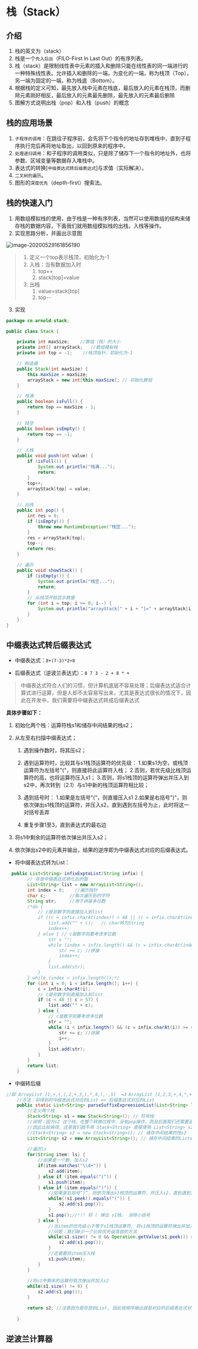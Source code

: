 #  栈（Stack）

## 介绍

1. 栈的英文为（stack）
2. 栈是一个`先入后出`（FILO-First In Last Out）的有序列表。
3. 栈（stack）是限制线性表中元素的插入和删除只能在线性表的同一端进行的一种特殊线性表。允许插入和删除的一端，为变化的一端，称为栈顶（Top），另一端为固定的一端，称为栈底（Bottom）。
4. 根据栈的定义可知，最先放入栈中元素在栈底，最后放入的元素在栈顶，而删除元素刚好相反，最后放入的元素最先删除，最先放入的元素最后删除
5. 图解方式说明出栈（pop）和入栈（push）的概念

## 栈的应用场景

1. `子程序的调用`：在跳往子程序前，会先将下个指令的地址存到堆栈中，直到子程序执行完后再将地址取出，以回到原来的程序中。
2. `处理递归调用`：和子程序的调用类似，只是除了储存下一个指令的地址外，也将参数、区域变量等数据存入堆栈中。
3. 表达式的转换[`中缀表达式转后缀表达式`]与求值（实际解决）。
4. `二叉树的遍历`。
5. 图形的`深度优先`（depth-first）搜索法。

## 栈的快速入门

1. 用数组模拟栈的使用，由于栈是一种有序列表，当然可以使用数组的结构来储存栈的数据内容，下面我们就用数组模拟栈的出栈，入栈等操作。
2. 实现思路分析，并画出示意图

![image-20200529161856190](C:\Users\Arnold\AppData\Roaming\Typora\typora-user-images\image-20200529161856190.png)

> 1. 定义一个top表示栈顶，初始化为-1
> 2. 入栈：当有数据加入时
>    1. top++
>    2. stack[top]=value
> 3. 出栈
>    1. value=stack[top]
>    2. top--

3. 实现

```java
package cn.arnold.stack;

public class Stack {

    private int maxSize;    //数组（栈）的大小
    private int[] arrayStack;   //数组模拟栈
    private int top = -1;    //栈顶指针，初始化为-1

    // 构造器
    public Stack(int maxSize) {
        this.maxSize = maxSize;
        arrayStack = new int[this.maxSize];	// 初始化数组
    }

    // 栈满
    public boolean isFull() {
        return top == maxSize - 1;
    }

    // 栈空
    public boolean isEmpty() {
        return top == -1;
    }

    // 入栈
    public void push(int value) {
        if (isFull()) {
            System.out.println("栈满...");
            return;
        }
        top++;
        arrayStack[top] = value;
    }

    // 出栈
    public int pop() {
        int res = 0;
        if (isEmpty()) {
            throw new RuntimeException("栈空...");
        }
        res = arrayStack[top];
        top--;
        return res;
    }

    // 遍历
    public void showStack() {
        if (isEmpty()) {
            System.out.println("栈空...");
            return;
        }
        // 从栈顶开始显示数据
        for (int i = top; i >= 0; i--) {
            System.out.println("arrayStack[" + i + "]=" + arrayStack[i]);
        }
    }
}
```

## 中缀表达式转后缀表达式

- 中缀表达式：`8+(7-3)*2+8`

- 后缀表达式（逆波兰表达式）：`8 7 3 - 2 + 8 * +`

> 中缀表达式符合人们的习惯，但计算机底层不容易处理；后缀表达式适合计算式进行运算，但是人却不太容易写出来，尤其是表达式很长的情况下，因此在开发中，我们需要将中缀表达式转成后缀表达式

**具体步骤如下：**

1. 初始化两个栈：运算符栈s1和储存中间结果的栈s2；

2. 从左至右扫描中缀表达式；

   1. 遇到操作数时，将其压s2；

   2. 遇到运算符时，比较其与s1栈顶运算符的优先级：
      1.如果s1为空，或栈顶运算符为左括号"("，则直接将此运算符入栈；
      2.否则，若优先级比栈顶运算符的高，也将运算符压入s1；
      3.否则，将s1栈顶的运算符弹出并压入到s2中，再次转到（2.1）与s1中新的栈顶运算符相比较；

   3. 遇到括号时：
       1.如果是左括号"("，则直接压入s1
       2.如果是右括号")"，则依次弹出s1栈顶的运算符，并压入s2，直到遇到左括号为止，此时将这一对括号丢弃

   4. 重复步骤1至3，直到表达式的最右边


3. 将s1中剩余的运算符依次弹出并压入s2；

4. 依次弹出s2中的元素并输出，结果的逆序即为中缀表达式对应的后缀表达式。

- 将中缀表达式转为List：

```java
  public List<String> infixExptoList(String infix) {
        // 存放中缀表达式转化后的值
        List<String> list = new ArrayList<String>();
        int index = 0;    //遍历指针
        char c;         //每次遍历到的字符
        String str;     //用于拼接多位数
        /*do {
            // c是非数字则直接加入到list
            if ((c = infix.charAt(index)) < 48 || (c = infix.charAt(index)) > 57) {
                list.add("" + c);   // char转为String
                index++;
            } else { // c是数字则要考虑多位数
                str = "";
                while (index < infix.length() && (c = infix.charAt(index)) >= 48 && (c = infix.charAt(index)) <= 57) {
                    str += c; //拼接
                    index++;
                }
                list.add(str);
            }
        } while (index < infix.length());*/
        for (int i = 0; i < infix.length(); i++) {
            c = infix.charAt(i);
            // c是非数字则直接加入到list
            if (c < 48 || c > 57) {
                list.add("" + c);
            } else {
                // c是数字则要考虑多位数
                str = "";
                while (i < infix.length() && (c = infix.charAt(i)) >= 48 && (c = infix.charAt(i)) <= 57) {
                    str += c; //拼接
                    i++;
                }
                list.add(str);
            }
        }
        return list;
    }
```

- 中缀转后缀

```java
//即 ArrayList [1,+,(,(,2,+,3,),*,4,),-,5]  =》 ArrayList [1,2,3,+,4,*,+,5,–]
	//方法：将得到的中缀表达式对应的List => 后缀表达式对应的List
	public static List<String> parseSuffixExpreesionList(List<String> ls) {
		//定义两个栈
		Stack<String> s1 = new Stack<String>(); // 符号栈
		//说明：因为s2 这个栈，在整个转换过程中，没有pop操作，而且后面我们还需要逆序输出
		//因此比较麻烦，这里我们就不用 Stack<String> 直接使用 List<String> s2
		//Stack<String> s2 = new Stack<String>(); // 储存中间结果的栈s2
		List<String> s2 = new ArrayList<String>(); // 储存中间结果的Lists2
		
		//遍历ls
		for(String item: ls) {
			//如果是一个数，加入s2
			if(item.matches("\\d+")) {
				s2.add(item);
			} else if (item.equals("(")) {
				s1.push(item);
			} else if (item.equals(")")) {
				//如果是右括号“)”，则依次弹出s1栈顶的运算符，并压入s2，直到遇到左括号为止，此时将这一对括号丢弃
				while(!s1.peek().equals("(")) {
					s2.add(s1.pop());
				}
				s1.pop();//!!! 将 ( 弹出 s1栈， 消除小括号
			} else {
				//当item的优先级小于等于s1栈顶运算符, 将s1栈顶的运算符弹出并加入到s2中，再次转到(4.1)与s1中新的栈顶运算符相比较
				//问题：我们缺少一个比较优先级高低的方法
				while(s1.size() != 0 && Operation.getValue(s1.peek()) >= Operation.getValue(item) ) {
					s2.add(s1.pop());
				}
				//还需要将item压入栈
				s1.push(item);
			}
		}
		
		//将s1中剩余的运算符依次弹出并加入s2
		while(s1.size() != 0) {
			s2.add(s1.pop());
		}

		return s2; //注意因为是存放到List, 因此按顺序输出就是对应的后缀表达式对应的List
		
	}
```

## 逆波兰计算器

